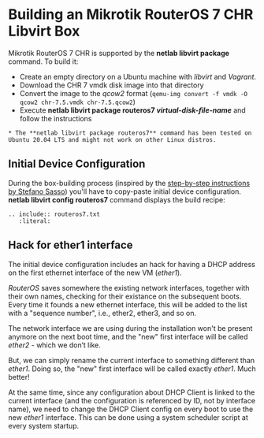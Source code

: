 # Building an Mikrotik RouterOS 7 CHR Libvirt Box

Mikrotik RouterOS 7 CHR is supported by the **netlab libvirt package** command. To build it:

* Create an empty directory on a Ubuntu machine with *libvirt* and *Vagrant*.
* Download the CHR 7 vmdk disk image into that directory
* Convert the image to the *qcow2* format (`qemu-img convert -f vmdk -O qcow2 chr-7.5.vmdk chr-7.5.qcow2`)
* Execute **netlab libvirt package routeros7 _virtual-disk-file-name_** and follow the instructions

```{warning}
* The **‌netlab libvirt package routeros7** command has been tested on Ubuntu 20.04 LTS and might not work on other Linux distros.
```

## Initial Device Configuration

During the box-building process (inspired by the [step-by-step instructions by Stefano Sasso](http://stefano.dscnet.org/a/mikrotik_vagrant/)) you'll have to copy-paste initial device configuration. **netlab libvirt config routeros7** command displays the build recipe:

```{eval-rst}
.. include:: routeros7.txt
   :literal:
```

## Hack for ether1 interface

The initial device configuration includes an hack for having a DHCP address on the first ethernet interface of the new VM (*ether1*).

*RouterOS* saves somewhere the existing network interfaces, together with their own names, checking for their existance on the subsequent boots. Every time it founds a new ethernet interface, this will be added to the list with a "sequence number", i.e., ether2, ether3, and so on.

The network interface we are using during the installation won't be present anymore on the next boot time, and the "new" first interface will be called *ether2* - which we don’t like.

But, we can simply rename the current interface to something different than *ether1*. Doing so, the "new" first interface will be called exactly *ether1*. Much better!

At the same time, since any configuration about DHCP Client is linked to the current interface (and the configuration is referenced by ID, not by interface name), we need to change the DHCP Client config on every boot to use the new *ether1* interface. This can be done using a system scheduler script at every system startup.
